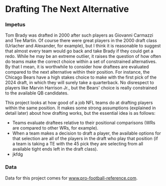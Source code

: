 # Drafting The Next Alternative

### Impetus
Tom Brady was drafted in 2000 after such players as Giovanni Carmazzi and Tee Martin. Of course there were great players in the 2000 draft class (Urlacher and Alexander, for example), but I think it is reasonable to suggest that almost every team would go back and take Brady if they could get a redo. While he may be an extreme outlier, it raises the question of how often do teams make the correct choice within a set of constrained alternatives. By that I mean, it is worthwhile to consider how draftees are evaluated compared to the next alternative within their position. For instance, the Chicago Bears have a high stakes choice to make with the first pick of the 2024 draft, in which they will surely take a quarterback. No disrespect to players like Marvin Harrison Jr., but the Bears' choice is really constrained to the available QB candidates. 

This project looks at how good of a job NFL teams do at drafting players within the same position. It makes some strong assumptions (explained in detail later) about how drafting works, but the essential idea is as follows:
- Teams evaluate draftees relative to their positional comparisons (WRs are compared to other WRs, for example).
- When a team makes a decision to draft a player, the available options for that selection are all of the players in the draft who play that position (if a team is taking a TE with the 45 pick they are selecting from all available tight ends left in the draft class).
- jkfdg

### Data
Data for this project comes for www.pro-football-reference.com. 
